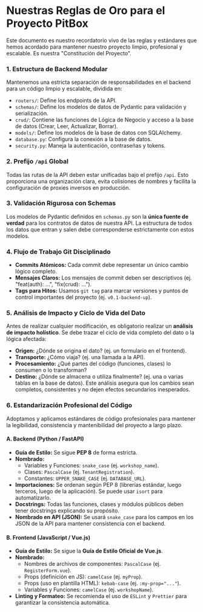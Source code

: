 # Nuestras Reglas de Oro para el Proyecto PitBox

Este documento es nuestro recordatorio vivo de las reglas y estándares que hemos acordado para mantener nuestro proyecto limpio, profesional y escalable. Es nuestra "Constitución del Proyecto".

### 1. Estructura de Backend Modular
Mantenemos una estricta separación de responsabilidades en el backend para un código limpio y escalable, dividida en:
- `routers/`: Define los endpoints de la API.
- `schemas/`: Define los modelos de datos de Pydantic para validación y serialización.
- `crud/`: Contiene las funciones de Lógica de Negocio y acceso a la base de datos (Crear, Leer, Actualizar, Borrar).
- `models/`: Define los modelos de la base de datos con SQLAlchemy.
- `database.py`: Configura la conexión a la base de datos.
- `security.py`: Maneja la autenticación, contraseñas y tokens.

### 2. Prefijo `/api` Global
Todas las rutas de la API deben estar unificadas bajo el prefijo `/api`. Esto proporciona una organización clara, evita colisiones de nombres y facilita la configuración de proxies inversos en producción.

### 3. Validación Rigurosa con Schemas
Los modelos de Pydantic definidos en `schemas.py` son la **única fuente de verdad** para los contratos de datos de nuestra API. La estructura de todos los datos que entran y salen debe corresponderse estrictamente con estos modelos.

### 4. Flujo de Trabajo Git Disciplinado
- **Commits Atómicos:** Cada commit debe representar un único cambio lógico completo.
- **Mensajes Claros:** Los mensajes de commit deben ser descriptivos (ej. "feat(auth): ...", "fix(crud): ...").
- **Tags para Hitos:** Usamos `git tag` para marcar versiones y puntos de control importantes del proyecto (ej. `v0.1-backend-up`).

### 5. Análisis de Impacto y Ciclo de Vida del Dato
Antes de realizar cualquier modificación, es obligatorio realizar un **análisis de impacto holístico**. Se debe trazar el ciclo de vida completo del dato o la lógica afectada:
- **Origen:** ¿Dónde se origina el dato? (ej. un formulario en el frontend).
- **Transporte:** ¿Cómo viaja? (ej. una llamada a la API).
- **Procesamiento:** ¿Qué partes del código (funciones, clases) lo consumen o lo transforman?
- **Destino:** ¿Dónde se almacena o utiliza finalmente? (ej. una o varias tablas en la base de datos).
Este análisis asegura que los cambios sean completos, consistentes y no dejen efectos secundarios inesperados.

### 6. Estandarización Profesional del Código
Adoptamos y aplicamos estándares de código profesionales para mantener la legibilidad, consistencia y mantenibilidad del proyecto a largo plazo.

#### A. Backend (Python / FastAPI)
- **Guía de Estilo:** Se sigue **PEP 8** de forma estricta.
- **Nombrado:**
    - Variables y Funciones: `snake_case` (ej. `workshop_name`).
    - Clases: `PascalCase` (ej. `TenantRegistration`).
    - Constantes: `UPPER_SNAKE_CASE` (ej. `DATABASE_URL`).
- **Importaciones:** Se ordenan según PEP 8 (librerías estándar, luego terceros, luego de la aplicación). Se puede usar `isort` para automatizarlo.
- **Docstrings:** Todas las funciones, clases y módulos públicos deben tener docstrings explicando su propósito.
- **Nombrado en API (JSON):** Se usará `snake_case` para los campos en los JSON de la API para mantener consistencia con el backend.

#### B. Frontend (JavaScript / Vue.js)
- **Guía de Estilo:** Se sigue la **Guía de Estilo Oficial de Vue.js**.
- **Nombrado:**
    - Nombres de archivos de componentes: `PascalCase` (ej. `RegisterForm.vue`).
    - Props (definición en JS): `camelCase` (ej. `myProp`).
    - Props (uso en plantilla HTML): `kebab-case` (ej. `:my-prop="..."`).
    - Variables y Funciones: `camelCase` (ej. `workshopName`).
- **Linting y Formateo:** Se recomienda el uso de `ESLint` y `Prettier` para garantizar la consistencia automática.
